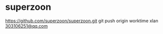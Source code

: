 # superzoon
https://github.com/superzoon/superzoon.git
git push origin worktime
xlan 303106251@qq.com
